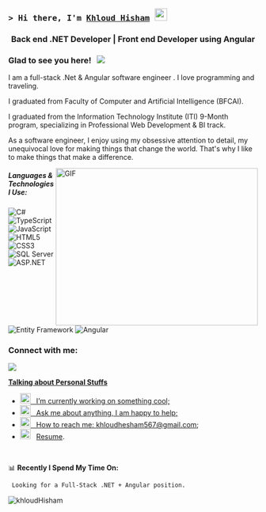 ### <samp>&gt; Hi there, I'm <a href="#" target="_blank">Khloud Hisham</a> <img src="https://media.giphy.com/media/hvRJCLFzcasrR4ia7z/giphy.gif" width="25"> </samp>
<div align="center">
<h3 align="center">  Back end .NET Developer | Front end Developer using Angular</h3>
</div>


### Glad to see you here! &nbsp; ![](https://visitor-badge.glitch.me/badge?page_id=Gapur.Gapur)

I am a full-stack .Net & Angular software engineer . I love programming and traveling.

I graduated from Faculty of Computer and Artificial Intelligence (BFCAI).

I graduated from the Information Technology Institute (ITI) 9-Month program, specializing in Professional Web Development & BI track.

As a software engineer, I enjoy using my obsessive attention to detail, my unequivocal love for making things that change the world. That's why I like to make things that make a difference.

<img align="right" alt="GIF" src="https://github.com/Gapur/Gapur/blob/main/assets/coding.gif?raw=true" width="408" height="318" />
  
##### Languages & Technologies I Use:

![C#](https://img.shields.io/badge/-C%23-239120?style=flat&logo=c-sharp)
![TypeScript](https://img.shields.io/badge/-TypeScript-000000?style=flat&logo=typescript)
![JavaScript](https://img.shields.io/badge/-JavaScript-000000?style=flat&logo=javascript)
![HTML5](https://img.shields.io/badge/-HTML5-000000?style=flat&logo=html5)
![CSS3](https://img.shields.io/badge/-CSS3-000000?style=flat&logo=css3)
![SQL Server](https://img.shields.io/badge/-MSSQL-CC2927?style=flat&logo=microsoft-sql-server)
![ASP.NET](https://img.shields.io/badge/-ASP.NET-512BD4?style=flat&logo=dotnet)
![Entity Framework](https://img.shields.io/badge/-Entity%20Framework-512BD4?style=flat&logo=dotnet)
![Angular](https://img.shields.io/badge/-Angular-DD0031?style=flat&logo=angular)

<h3 align="left">Connect with me:</h3>
<p align="left">
    <a href="https://www.linkedin.com/in/khloud-hisham-20556322b/"><img src="https://img.shields.io/badge/linkedin-%230177B5?style=flat&logo=linkedin&logoColor=white"/>
  </p>
      
**Talking about Personal Stuffs**
- <img src="https://github.com/Gapur/Gapur/blob/main/assets/developer.gif?raw=true" width="21" />&nbsp;&nbsp; I’m currently working on something cool;
- <img src="https://github.com/Gapur/Gapur/blob/main/assets/message.gif?raw=true" width="21" />&nbsp;&nbsp; Ask me about anything, I am happy to help;
- <img src="https://github.com/Gapur/Gapur/blob/main/assets/letterbox.gif?raw=true" width="21" />&nbsp;&nbsp; How to reach me: khloudhesham567@gmail.com;
- <img src="https://github.com/Gapur/Gapur/blob/main/assets/doc.gif?raw=true" width="21" />&nbsp;&nbsp; [Resume]().

</br>

📊 **Recently I Spend My Time On:**
<!--START_SECTION:waka-->

```txt
 Looking for a Full-Stack .NET + Angular position.
```

<!--END_SECTION:waka-->



<p>
  <img align="left" src="https://github-readme-stats.vercel.app/api/top-langs?username=khloudHisham&show_icons=true&locale=en&layout=compact" alt="khloudHisham" />
</p>











